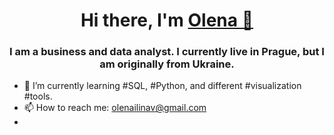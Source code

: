<h1 align="center">Hi there, I'm <a href="https://www.linkedin.com/in/olena-ilina/" target="_blank">Olena 🌵</a> 
<h3 align="center">I am a business and data analyst. I currently live in Prague, but I am originally from Ukraine.</h3>

- 🌱 I’m currently learning #SQL, #Python, and different #visualization #tools.
- 📫 How to reach me: olenailinav@gmail.com
- <a href="https://olena-ilina.notion.site/Olena-Ilina-92cc34a0a35340b5a3f49b2880e9f074" target="_blank"></a> 
